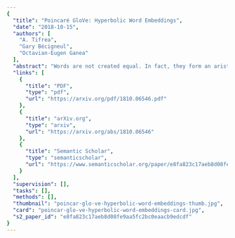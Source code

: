 ```yaml
---
{
  "title": "Poincaré GloVe: Hyperbolic Word Embeddings",
  "date": "2018-10-15",
  "authors": [
    "A. Tifrea",
    "Gary Bécigneul",
    "Octavian-Eugen Ganea"
  ],
  "abstract": "Words are not created equal. In fact, they form an aristocratic graph with a latent hierarchical structure that the next generation of unsupervised learned word embeddings should reveal. In this paper, justified by the notion of delta-hyperbolicity or tree-likeliness of a space, we propose to embed words in a Cartesian product of hyperbolic spaces which we theoretically connect to the Gaussian word embeddings and their Fisher geometry. This connection allows us to introduce a novel principled hypernymy score for word embeddings. Moreover, we adapt the well-known Glove algorithm to learn unsupervised word embeddings in this type of Riemannian manifolds. We further explain how to solve the analogy task using the Riemannian parallel transport that generalizes vector arithmetics to this new type of geometry. Empirically, based on extensive experiments, we prove that our embeddings, trained unsupervised, are the first to simultaneously outperform strong and popular baselines on the tasks of similarity, analogy and hypernymy detection. In particular, for word hypernymy, we obtain new state-of-the-art on fully unsupervised WBLESS classification accuracy.",
  "links": [
    {
      "title": "PDF",
      "type": "pdf",
      "url": "https://arxiv.org/pdf/1810.06546.pdf"
    },
    {
      "title": "arXiv.org",
      "type": "arxiv",
      "url": "https://arxiv.org/abs/1810.06546"
    },
    {
      "title": "Semantic Scholar",
      "type": "semanticscholar",
      "url": "https://www.semanticscholar.org/paper/e8fa823c17aeb8d08fe9aa5fc2bc0eaacb9edcdf"
    }
  ],
  "supervision": [],
  "tasks": [],
  "methods": [],
  "thumbnail": "poincar-glo-ve-hyperbolic-word-embeddings-thumb.jpg",
  "card": "poincar-glo-ve-hyperbolic-word-embeddings-card.jpg",
  "s2_paper_id": "e8fa823c17aeb8d08fe9aa5fc2bc0eaacb9edcdf"
}
---
```


